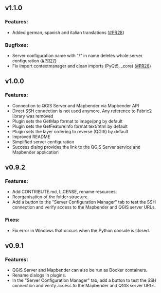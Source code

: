 ## v1.1.0

### Features:
* Added german, spanish and italian translations ([#PR28]([https://github.com/WhereGroup/qgis2mapbender/pull/27](https://github.com/WhereGroup/qgis2mapbender/pull/28)))

### Bugfixes:
* Server configuration name with "/" in name deletes whole server configuration ([#PR27](https://github.com/WhereGroup/qgis2mapbender/pull/27))
* Fix import contextmanager and clean imports (PyQt5, _core) ([#PR26](https://github.com/WhereGroup/qgis2mapbender/pull/26))

## v1.0.0

### Features:
* Connection to QGIS Server and Mapbender via Mapbender API
* Direct SSH connection is not used anymore. Any reference to Fabric2 library was removed
* Plugin sets the GetMap format to image/png by default
* Plugin sets the GetFeatureInfo format text/html by default
* Plugin sets the layer ordering to reverse (QGIS) by default
* Improved README
* Simplified server configuration 
* Success dialog provides the link to the QGIS Server service and Mapbender application


## v0.9.2

### Features:
* Add CONTRIBUTE.md, LICENSE, rename resources.
* Reorganisation of the folder structure.
* Add a button to the "Server Configuration Manager" tab to test the SSH connection and verify access to the Mapbender and QGIS server URLs.

### Fixes:
* Fix error in Windows that occurs when the Python console is closed.

## v0.9.1

### Features:
* QGIS Server and Mapbender can also be run as Docker containers.
* Rename dialogs in plugins.
* In the "Server Configuration Manager" tab, add a button to test the SSH connection and verify access to the Mapbender and QGIS server URLs.

